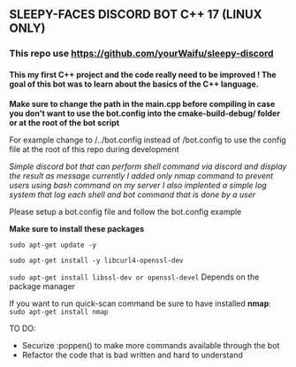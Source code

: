 ## SLEEPY-FACES DISCORD BOT C++ 17 (LINUX ONLY)

### This repo use https://github.com/yourWaifu/sleepy-discord

#### This my first C++ project and the code really need to be improved ! The goal of this bot was to learn about the basics of the C++ language.

**Make sure to change the path in the main.cpp before compiling in case you don't want to use the bot.config into the cmake-build-debug/ folder or at the root of the bot script**

For example change to /../bot.config instead of /bot.config to use the config file at the root of this repo during development

*Simple discord bot that can perform shell command via discord and display the result as message currently I added only nmap command to prevent users using bash command on my server
I also implented a simple log system that log each shell and bot command that is done by a user*

Please setup a bot.config file and follow the bot.config example

**Make sure to install these packages**

`sudo apt-get update -y`

`sudo apt-get install -y libcurl4-openssl-dev`

`sudo apt-get install libssl-dev or openssl-devel` Depends on the package manager

If you want to run quick-scan command be sure to have installed **nmap**:
`sudo apt-get install nmap`

TO DO:
- Securize :poppen() to make more commands available through the bot
- Refactor the code that is bad written and hard to understand
